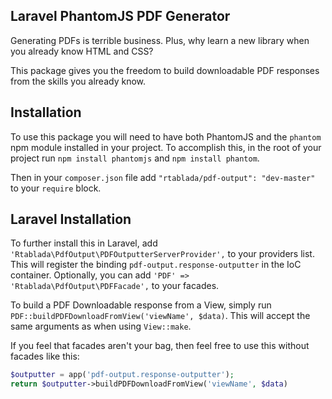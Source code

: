 Laravel PhantomJS PDF Generator
---

Generating PDFs is terrible business.
Plus, why learn a new library when you already know HTML and CSS?

This package gives you the freedom to build downloadable PDF responses from the skills you already know.

Installation
---

To use this package you will need to have both PhantomJS and the `phantom` npm module installed in your project.
To accomplish this, in the root of your project run `npm install phantomjs` and `npm install phantom`.

Then in your `composer.json` file add `"rtablada/pdf-output": "dev-master"` to your `require` block.

Laravel Installation
---

To further install this in Laravel, add `'Rtablada\PdfOutput\PDFOutputterServerProvider',` to your providers list.
This will register the binding `pdf-output.response-outputter` in the IoC container.
Optionally, you can add `'PDF' => 'Rtablada\PdfOutput\PDFFacade',` to your facades.

To build a PDF Downloadable response from a View, simply run `PDF::buildPDFDownloadFromView('viewName', $data)`.
This will accept the same arguments as when using `View::make`.

If you feel that facades aren't your bag, then feel free to use this without facades like this:

```php
$outputter = app('pdf-output.response-outputter');
return $outputter->buildPDFDownloadFromView('viewName', $data)
```
